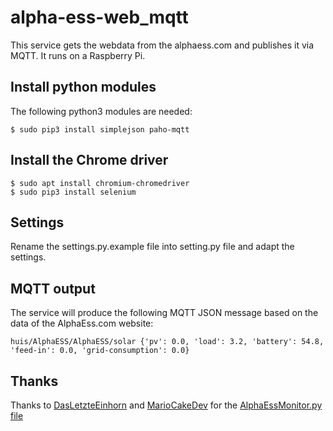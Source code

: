 # alpha-ess-web_mqtt

This service gets the webdata from the alphaess.com and publishes it via MQTT. It runs on a Raspberry Pi.

## Install python modules
The following python3 modules are needed:
```
$ sudo pip3 install simplejson paho-mqtt
```

## Install the Chrome driver

```
$ sudo apt install chromium-chromedriver
$ sudo pip3 install selenium
```

## Settings

Rename the settings.py.example file into setting.py file and adapt the settings.

## MQTT output

The service will produce the following MQTT JSON message based on the data of the AlphaEss.com website:

```
huis/AlphaESS/AlphaESS/solar {'pv': 0.0, 'load': 3.2, 'battery': 54.8, 'feed-in': 0.0, 'grid-consumption': 0.0}
```

## Thanks

Thanks to [DasLetzteEinhorn](https://github.com/DasLetzteEinhorn) and [MarioCakeDev](https://github.com/MarioCakeDev) for the [AlphaEssMonitor.py file](https://github.com/DasLetzteEinhorn/AlphaESS_Monitor_Hass)
